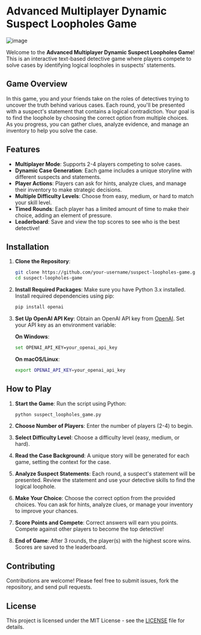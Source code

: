 
# Advanced Multiplayer Dynamic Suspect Loopholes Game
![image](https://github.com/user-attachments/assets/b945d86a-cf22-4089-b10a-aedfa6f5f9c4)

Welcome to the **Advanced Multiplayer Dynamic Suspect Loopholes Game**! This is an interactive text-based detective game where players compete to solve cases by identifying logical loopholes in suspects' statements. 

## Game Overview

In this game, you and your friends take on the roles of detectives trying to uncover the truth behind various cases. Each round, you'll be presented with a suspect's statement that contains a logical contradiction. Your goal is to find the loophole by choosing the correct option from multiple choices. As you progress, you can gather clues, analyze evidence, and manage an inventory to help you solve the case.

## Features

- **Multiplayer Mode**: Supports 2-4 players competing to solve cases.
- **Dynamic Case Generation**: Each game includes a unique storyline with different suspects and statements.
- **Player Actions**: Players can ask for hints, analyze clues, and manage their inventory to make strategic decisions.
- **Multiple Difficulty Levels**: Choose from easy, medium, or hard to match your skill level.
- **Timed Rounds**: Each player has a limited amount of time to make their choice, adding an element of pressure.
- **Leaderboard**: Save and view the top scores to see who is the best detective!

## Installation

1. **Clone the Repository**: 
    ```bash
    git clone https://github.com/your-username/suspect-loopholes-game.git
    cd suspect-loopholes-game
    ```

2. **Install Required Packages**:
   Make sure you have Python 3.x installed. Install required dependencies using pip:

   ```bash
   pip install openai
   ```

3. **Set Up OpenAI API Key**:
   Obtain an OpenAI API key from [OpenAI](https://beta.openai.com/signup/). Set your API key as an environment variable:
   
   **On Windows**:
   ```bash
   set OPENAI_API_KEY=your_openai_api_key
   ```

   **On macOS/Linux**:
   ```bash
   export OPENAI_API_KEY=your_openai_api_key
   ```

## How to Play

1. **Start the Game**:
   Run the script using Python:

   ```bash
   python suspect_loopholes_game.py
   ```

2. **Choose Number of Players**: 
   Enter the number of players (2-4) to begin.

3. **Select Difficulty Level**: 
   Choose a difficulty level (easy, medium, or hard).

4. **Read the Case Background**: 
   A unique story will be generated for each game, setting the context for the case.

5. **Analyze Suspect Statements**:
   Each round, a suspect's statement will be presented. Review the statement and use your detective skills to find the logical loophole.

6. **Make Your Choice**:
   Choose the correct option from the provided choices. You can ask for hints, analyze clues, or manage your inventory to improve your chances.

7. **Score Points and Compete**:
   Correct answers will earn you points. Compete against other players to become the top detective!

8. **End of Game**:
   After 3 rounds, the player(s) with the highest score wins. Scores are saved to the leaderboard.

## Contributing

Contributions are welcome! Please feel free to submit issues, fork the repository, and send pull requests.

## License

This project is licensed under the MIT License - see the [LICENSE](LICENSE) file for details.

